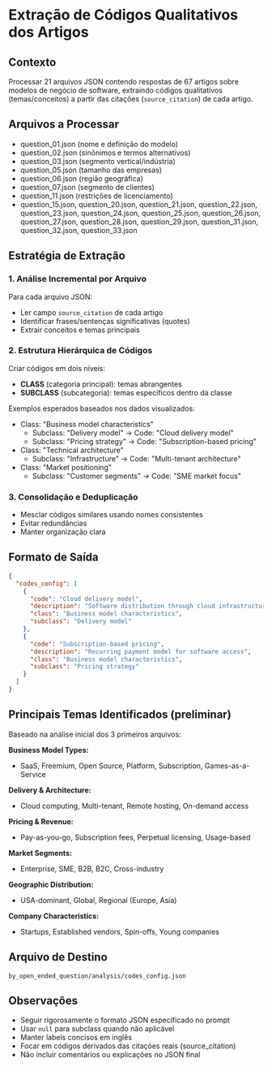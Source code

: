 <!-- 73c850ce-76dd-4e4f-bd9d-a16e6e9c3325 feeca19d-4caa-4ece-bd0f-e481981c03aa -->
# Extração de Códigos Qualitativos dos Artigos

## Contexto

Processar 21 arquivos JSON contendo respostas de 67 artigos sobre modelos de negócio de software, extraindo códigos qualitativos (temas/conceitos) a partir das citações (`source_citation`) de cada artigo.

## Arquivos a Processar

- question_01.json (nome e definição do modelo)
- question_02.json (sinônimos e termos alternativos)
- question_03.json (segmento vertical/indústria)
- question_05.json (tamanho das empresas)
- question_06.json (região geográfica)
- question_07.json (segmento de clientes)
- question_11.json (restrições de licenciamento)
- question_15.json, question_20.json, question_21.json, question_22.json, question_23.json, question_24.json, question_25.json, question_26.json, question_27.json, question_28.json, question_29.json, question_31.json, question_32.json, question_33.json

## Estratégia de Extração

### 1. Análise Incremental por Arquivo

Para cada arquivo JSON:

- Ler campo `source_citation` de cada artigo
- Identificar frases/sentenças significativas (quotes)
- Extrair conceitos e temas principais

### 2. Estrutura Hierárquica de Códigos

Criar códigos em dois níveis:

- **CLASS** (categoria principal): temas abrangentes
- **SUBCLASS** (subcategoria): temas específicos dentro da classe

Exemplos esperados baseados nos dados visualizados:

- Class: "Business model characteristics"
  - Subclass: "Delivery model" → Code: "Cloud delivery model"
  - Subclass: "Pricing strategy" → Code: "Subscription-based pricing"
- Class: "Technical architecture"
  - Subclass: "Infrastructure" → Code: "Multi-tenant architecture"
- Class: "Market positioning"
  - Subclass: "Customer segments" → Code: "SME market focus"

### 3. Consolidação e Deduplicação

- Mesclar códigos similares usando nomes consistentes
- Evitar redundâncias
- Manter organização clara

## Formato de Saída

```json
{
  "codes_config": [
    {
      "code": "Cloud delivery model",
      "description": "Software distribution through cloud infrastructure",
      "class": "Business model characteristics",
      "subclass": "Delivery model"
    },
    {
      "code": "Subscription-based pricing",
      "description": "Recurring payment model for software access",
      "class": "Business model characteristics",
      "subclass": "Pricing strategy"
    }
  ]
}
```

## Principais Temas Identificados (preliminar)

Baseado na análise inicial dos 3 primeiros arquivos:

**Business Model Types:**

- SaaS, Freemium, Open Source, Platform, Subscription, Games-as-a-Service

**Delivery & Architecture:**

- Cloud computing, Multi-tenant, Remote hosting, On-demand access

**Pricing & Revenue:**

- Pay-as-you-go, Subscription fees, Perpetual licensing, Usage-based

**Market Segments:**

- Enterprise, SME, B2B, B2C, Cross-industry

**Geographic Distribution:**

- USA-dominant, Global, Regional (Europe, Asia)

**Company Characteristics:**

- Startups, Established vendors, Spin-offs, Young companies

## Arquivo de Destino

`by_open_ended_question/analysis/codes_config.json`

## Observações

- Seguir rigorosamente o formato JSON especificado no prompt
- Usar `null` para subclass quando não aplicável
- Manter labels concisos em inglês
- Focar em códigos derivados das citações reais (source_citation)
- Não incluir comentários ou explicações no JSON final